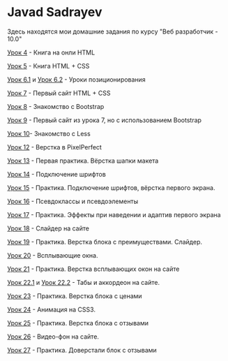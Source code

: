 # Javad Sadrayev

Здесь находятся мои домашние задания по курсу "Веб разработчик - 10.0"

[Урок 4](https://javadsadrayev.github.io/HomeWork/Lesson_1/) - Книга на онли HTML

[Урок 5](https://javadsadrayev.github.io/HomeWork/Lesson_2) - Книга HTML + CSS

[Урок 6.1](https://javadsadrayev.github.io/HomeWork/Lesson_3/Task_1) и [Урок 6.2](https://javadsadrayev.github.io/HomeWork/Lesson_3/Task_2) - Уроки позиционирования

[Урок 7](https://javadsadrayev.github.io/HomeWork/Lesson_4) - Первый сайт HTML + CSS

[Урок 8](https://javadsadrayev.github.io/HomeWork/Lesson_5) - Знакомство с Bootstrap

[Урок 9](https://javadsadrayev.github.io/HomeWork/Lesson_6) - Первый сайт из урока 7, но с использованием Bootstrap

[Урок 10](https://github.com/javadsadrayev/javadsadrayev.github.io/blob/main/HomeWork/Lesson_7/main.less)- Знакомство с Less

[Урок 12](https://javadsadrayev.github.io/HomeWork/Lesson_8) - Верстка в PixelPerfect

[Урок 13](https://javadsadrayev.github.io/HomeWork/Lesson_9) - Первая практика. Вёрстка шапки макета

[Урок 14](https://javadsadrayev.github.io/HomeWork/Lesson_10) - Подключение шрифтов

[Урок 15](https://javadsadrayev.github.io/HomeWork/Lesson_11) - Практика. Подключение шрифтов, вёрстка первого экрана.

[Урок 16](https://javadsadrayev.github.io/HomeWork/Lesson_12) - Псевдоклассы и псевдоэлементы

[Урок 17](https://javadsadrayev.github.io/HomeWork/Lesson_13) - Практика. Эффекты при наведении и адаптив первого экрана

[Урок 18](https://javadsadrayev.github.io/HomeWork/Lesson_14) - Слайдер на сайте

[Урок 19](https://javadsadrayev.github.io/HomeWork/Lesson_15) - Практика. Верстка блока с преимуществами. Слайдер.

[Урок 20](https://javadsadrayev.github.io/HomeWork/Lesson_16) - Всплывающие окна.

[Урок 21](https://javadsadrayev.github.io/HomeWork/Lesson_17) - Практика. Верстка всплывающих окон на сайте 

[Урок 22.1](https://javadsadrayev.github.io/HomeWork/Lesson_18/Task_1) и [Урок 22.2](https://javadsadrayev.github.io/HomeWork/Lesson_18/Task_2) - Табы и аккордеон на сайте.

[Урок 23](https://javadsadrayev.github.io/HomeWork/Lesson_19) - Практика. Верстка блока с ценами

[Урок 24](https://javadsadrayev.github.io/HomeWork/Lesson_20) - Анимация на CSS3.

[Урок 25](https://javadsadrayev.github.io/HomeWork/Lesson_21) - Практика. Верстка блока с отзывами

[Урок 26](https://javadsadrayev.github.io/HomeWork/Lesson_22) - Видео-фон на сайте.

[Урок 27](https://javadsadrayev.github.io/HomeWork/Lesson_23) - Практика. Доверстали блок с отзывами
